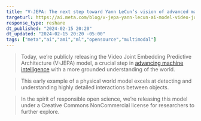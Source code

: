 ```yaml
---
title: "V-JEPA: The next step toward Yann LeCun’s vision of advanced machine intelligence (AMI)"
targeturl: https://ai.meta.com/blog/v-jepa-yann-lecun-ai-model-video-joint-embedding-predictive-architecture/
response_type: reshare
dt_published: "2024-02-15 20:20"
dt_updated: "2024-02-15 20:20 -05:00"
tags: ["meta","ai","ami","ml","opensource","multimodal"]
---
```


> Today, we’re publicly releasing the Video Joint Embedding Predictive Architecture (V-JEPA) model, a crucial step in [advancing machine intelligence](https://openreview.net/pdf?id=BZ5a1r-kVsf) with a more grounded understanding of the world.

> This early example of a physical world model excels at detecting and understanding highly detailed interactions between objects.

> In the spirit of responsible open science, we’re releasing this model under a Creative Commons NonCommercial license for researchers to further explore.